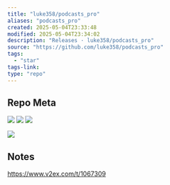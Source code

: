 ```yaml
---
title: "luke358/podcasts_pro"
aliases: "podcasts_pro"
created: 2025-05-04T23:33:48
modified: 2025-05-04T23:34:02
description: "Releases · luke358/podcasts_pro"
source: "https://github.com/luke358/podcasts_pro"
tags:
  - "star"
tags-link:
type: "repo"
---
```


## Repo Meta

![](https://img.shields.io/github/stars/luke358/podcasts_pro?style=for-the-badge&label=stars) ![](https://img.shields.io/github/repo-size/luke358/podcasts_pro?style=for-the-badge&label=size) ![](https://img.shields.io/github/created-at/luke358/podcasts_pro?style=for-the-badge&label=since)

[![](https://github-readme-stats.vercel.app/api/pin/?username=luke358&repo=podcasts_pro&bg_color=00000000)](https://github.com/luke358/podcasts_pro)

## Notes

https://www.v2ex.com/t/1067309

